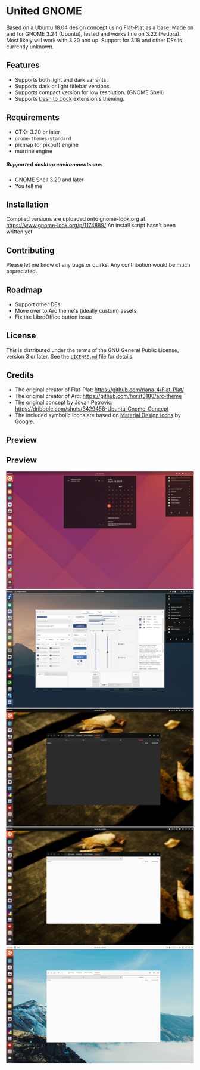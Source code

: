 United GNOME
=========
Based on a Ubuntu 18.04 design concept using Flat-Plat as a base. Made on and for GNOME 3.24 (Ubuntu), tested and works fine on 3.22 (Fedora). Most likely will work with 3.20 and up. Support for 3.18 and other DEs is currently unknown.

Features
--------
- Supports both light and dark variants.
- Supports dark or light titlebar versions.
- Supports compact version for low resolution. (GNOME Shell)
- Supports [Dash to Dock](https://github.com/micheleg/dash-to-dock) extension's theming.

Requirements
------------
- GTK+ 3.20 or later
- `gnome-themes-standard`
- pixmap (or pixbuf) engine
- murrine engine

##### Supported desktop environments are:
- GNOME Shell 3.20 and later
- You tell me

Installation
------------
Compiled versions are uploaded onto gnome-look.org at https://www.gnome-look.org/p/1174889/
An install script hasn't been written yet.

Contributing
------------
Please let me know of any bugs or quirks. Any contribution would be much appreciated.

Roadmap 
----------------
- Support other DEs
- Move over to Arc theme's (ideally custom) assets.
- Fix the LibreOffice button issue

License
-------
This is distributed under the terms of the GNU General Public License, version 3 or later. See the [`LICENSE.md`](LICENSE.md) file for details.

Credits
-------
- The original creator of Flat-Plat: https://github.com/nana-4/Flat-Plat/
- The original creator of Arc: https://github.com/horst3180/arc-theme
- The original concept by Jovan Petrovic: https://dribbble.com/shots/3429458-Ubuntu-Gnome-Concept
- The included symbolic icons are based on [Material Design icons](https://github.com/google/material-design-icons) by Google.

Preview
-------
## Preview
![alt text](preview-1.jpg "Preview 1")
![alt text](preview-2-f.jpg "Preview 2")
![alt text](preview-3.jpg "Preview 3")
![alt text](preview-4.jpg "Preview 4")
![alt text](preview-5.jpg "Preview 5")

